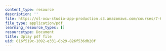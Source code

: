 ```yaml
---
content_type: resource
description: ''
file: https://ol-ocw-studio-app-production.s3.amazonaws.com/courses/7-01sc-fundamentals-of-biology-fall-2011/816f519c1092e3318b29826f536db20f_CT9lYy6qSfg.pdf
file_type: application/pdf
learning_resource_types: []
resourcetype: Document
title: 3play pdf file
uid: 816f519c-1092-e331-8b29-826f536db20f
---
```

